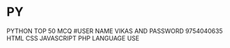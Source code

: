 # PY
PYTHON TOP 50 MCQ 
#USER NAME VIKAS AND PASSWORD 9754040635
HTML CSS JAVASCRIPT PHP LANGUAGE USE
